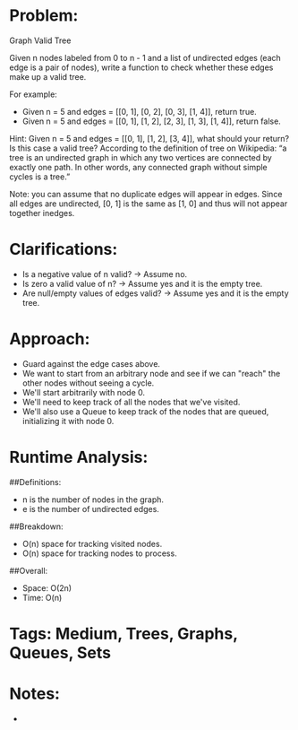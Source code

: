 # Problem:
  Graph Valid Tree
  
  Given n nodes labeled from 0 to n - 1 and a list of undirected edges (each edge is a pair of nodes), write a function to check whether these edges make up a valid tree.

  For example:
  
  - Given n = 5 and edges = [[0, 1], [0, 2], [0, 3], [1, 4]], return true.
  - Given n = 5 and edges = [[0, 1], [1, 2], [2, 3], [1, 3], [1, 4]], return false.

  Hint:
  Given n = 5 and edges = [[0, 1], [1, 2], [3, 4]], what should your return? Is this case a valid tree?
  According to the definition of tree on Wikipedia: “a tree is an undirected graph in which any two vertices are connected by exactly one path. In other words, any connected graph without simple cycles is a tree.”
  
  Note: you can assume that no duplicate edges will appear in edges. Since all edges are undirected, [0, 1] is the same as [1, 0] and thus will not appear together inedges.
  
# Clarifications:
  - Is a negative value of n valid? -> Assume no.
  - Is zero a valid value of n? -> Assume yes and it is the empty tree.
  - Are null/empty values of edges valid? -> Assume yes and it is the empty tree.

# Approach:
  - Guard against the edge cases above.
  - We want to start from an arbitrary node and see if we can "reach" the other nodes without seeing a cycle.
  - We'll start arbitrarily with node 0.
  - We'll need to keep track of all the nodes that we've visited.
  - We'll also use a Queue to keep track of the nodes that are queued, initializing it with node 0.

# Runtime Analysis:
##Definitions:
  - n is the number of nodes in the graph.
  - e is the number of undirected edges.

##Breakdown:
  - O(n) space for tracking visited nodes.
  - O(n) space for tracking nodes to process.

##Overall:
  - Space: O(2n)
  - Time: O(n)

# Tags: Medium, Trees, Graphs, Queues, Sets

# Notes:
  - 